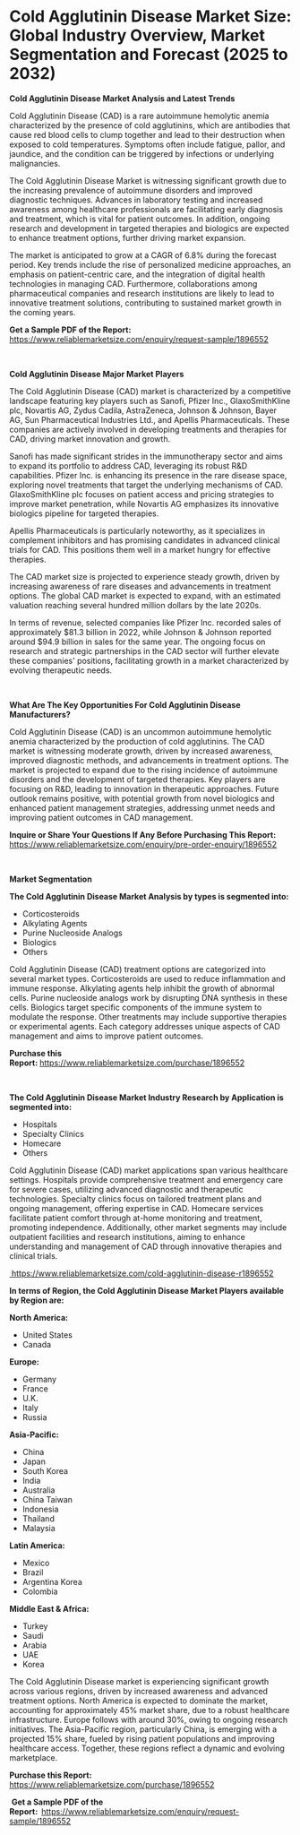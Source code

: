 <p><h1>Cold Agglutinin Disease Market Size: Global Industry Overview, Market Segmentation and Forecast (2025 to 2032)</h1></p><p><strong>Cold Agglutinin Disease Market Analysis and Latest Trends</strong></p>
<p><p>Cold Agglutinin Disease (CAD) is a rare autoimmune hemolytic anemia characterized by the presence of cold agglutinins, which are antibodies that cause red blood cells to clump together and lead to their destruction when exposed to cold temperatures. Symptoms often include fatigue, pallor, and jaundice, and the condition can be triggered by infections or underlying malignancies.</p><p>The Cold Agglutinin Disease Market is witnessing significant growth due to the increasing prevalence of autoimmune disorders and improved diagnostic techniques. Advances in laboratory testing and increased awareness among healthcare professionals are facilitating early diagnosis and treatment, which is vital for patient outcomes. In addition, ongoing research and development in targeted therapies and biologics are expected to enhance treatment options, further driving market expansion.</p><p>The market is anticipated to grow at a CAGR of 6.8% during the forecast period. Key trends include the rise of personalized medicine approaches, an emphasis on patient-centric care, and the integration of digital health technologies in managing CAD. Furthermore, collaborations among pharmaceutical companies and research institutions are likely to lead to innovative treatment solutions, contributing to sustained market growth in the coming years.</p></p>
<p><strong>Get a Sample PDF of the Report:&nbsp;</strong> <a href="https://www.reliablemarketsize.com/enquiry/request-sample/1896552?utm_campaign=2876&utm_medium=2&utm_source=Github&utm_content=ia&utm_term=13042025&utm_id=cold-agglutinin-disease">https://www.reliablemarketsize.com/enquiry/request-sample/1896552</a></p>
<p>&nbsp;</p>
<p><strong>Cold Agglutinin Disease Major Market Players</strong></p>
<p><p>The Cold Agglutinin Disease (CAD) market is characterized by a competitive landscape featuring key players such as Sanofi, Pfizer Inc., GlaxoSmithKline plc, Novartis AG, Zydus Cadila, AstraZeneca, Johnson & Johnson, Bayer AG, Sun Pharmaceutical Industries Ltd., and Apellis Pharmaceuticals. These companies are actively involved in developing treatments and therapies for CAD, driving market innovation and growth.</p><p>Sanofi has made significant strides in the immunotherapy sector and aims to expand its portfolio to address CAD, leveraging its robust R&D capabilities. Pfizer Inc. is enhancing its presence in the rare disease space, exploring novel treatments that target the underlying mechanisms of CAD. GlaxoSmithKline plc focuses on patient access and pricing strategies to improve market penetration, while Novartis AG emphasizes its innovative biologics pipeline for targeted therapies.</p><p>Apellis Pharmaceuticals is particularly noteworthy, as it specializes in complement inhibitors and has promising candidates in advanced clinical trials for CAD. This positions them well in a market hungry for effective therapies. </p><p>The CAD market size is projected to experience steady growth, driven by increasing awareness of rare diseases and advancements in treatment options. The global CAD market is expected to expand, with an estimated valuation reaching several hundred million dollars by the late 2020s. </p><p>In terms of revenue, selected companies like Pfizer Inc. recorded sales of approximately $81.3 billion in 2022, while Johnson & Johnson reported around $94.9 billion in sales for the same year. The ongoing focus on research and strategic partnerships in the CAD sector will further elevate these companies' positions, facilitating growth in a market characterized by evolving therapeutic needs.</p></p>
<p>&nbsp;</p>
<p><strong>What Are The Key Opportunities For Cold Agglutinin Disease Manufacturers?</strong></p>
<p><p>Cold Agglutinin Disease (CAD) is an uncommon autoimmune hemolytic anemia characterized by the production of cold agglutinins. The CAD market is witnessing moderate growth, driven by increased awareness, improved diagnostic methods, and advancements in treatment options. The market is projected to expand due to the rising incidence of autoimmune disorders and the development of targeted therapies. Key players are focusing on R&D, leading to innovation in therapeutic approaches. Future outlook remains positive, with potential growth from novel biologics and enhanced patient management strategies, addressing unmet needs and improving patient outcomes in CAD management.</p></p>
<p><strong>Inquire or Share Your Questions If Any Before Purchasing This Report:</strong> <a href="https://www.reliablemarketsize.com/enquiry/pre-order-enquiry/1896552?utm_campaign=2876&utm_medium=2&utm_source=Github&utm_content=ia&utm_term=13042025&utm_id=cold-agglutinin-disease">https://www.reliablemarketsize.com/enquiry/pre-order-enquiry/1896552</a></p>
<p>&nbsp;</p>
<p><strong>Market Segmentation</strong></p>
<p><strong>The Cold Agglutinin Disease Market Analysis by types is segmented into:</strong></p>
<p><ul><li>Corticosteroids</li><li>Alkylating Agents</li><li>Purine Nucleoside Analogs</li><li>Biologics</li><li>Others</li></ul></p>
<p><p>Cold Agglutinin Disease (CAD) treatment options are categorized into several market types. Corticosteroids are used to reduce inflammation and immune response. Alkylating agents help inhibit the growth of abnormal cells. Purine nucleoside analogs work by disrupting DNA synthesis in these cells. Biologics target specific components of the immune system to modulate the response. Other treatments may include supportive therapies or experimental agents. Each category addresses unique aspects of CAD management and aims to improve patient outcomes.</p></p>
<p><strong>Purchase this Report:&nbsp;</strong><a href="https://www.reliablemarketsize.com/purchase/1896552?utm_campaign=2876&utm_medium=2&utm_source=Github&utm_content=ia&utm_term=13042025&utm_id=cold-agglutinin-disease">https://www.reliablemarketsize.com/purchase/1896552</a></p>
<p>&nbsp;</p>
<p><strong>The Cold Agglutinin Disease Market Industry Research by Application is segmented into:</strong></p>
<p><ul><li>Hospitals</li><li>Specialty Clinics</li><li>Homecare</li><li>Others</li></ul></p>
<p><p>Cold Agglutinin Disease (CAD) market applications span various healthcare settings. Hospitals provide comprehensive treatment and emergency care for severe cases, utilizing advanced diagnostic and therapeutic technologies. Specialty clinics focus on tailored treatment plans and ongoing management, offering expertise in CAD. Homecare services facilitate patient comfort through at-home monitoring and treatment, promoting independence. Additionally, other market segments may include outpatient facilities and research institutions, aiming to enhance understanding and management of CAD through innovative therapies and clinical trials.</p></p>
<p><a href="https://www.reliablemarketsize.com/cold-agglutinin-disease-r1896552?utm_campaign=2876&utm_medium=2&utm_source=Github&utm_content=ia&utm_term=13042025&utm_id=cold-agglutinin-disease">&nbsp;https://www.reliablemarketsize.com/cold-agglutinin-disease-r1896552</a></p>
<p><strong>In terms of Region, the Cold Agglutinin Disease Market Players available by Region are:</strong></p>
<p>
    <p> <strong> North America: </strong>
        <ul>
            <li>United States</li>
            <li>Canada</li>
        </ul>
        </p> 
    <p> <strong> Europe: </strong>
        <ul>
            <li>Germany</li>
            <li>France</li>
            <li>U.K.</li>
            <li>Italy</li>
            <li>Russia</li>
        </ul>
        </p> 
    <p> <strong> Asia-Pacific: </strong>
        <ul>
            <li>China</li>
            <li>Japan</li>
            <li>South Korea</li>
            <li>India</li>
            <li>Australia</li>
            <li>China Taiwan</li>
            <li>Indonesia</li>
            <li>Thailand</li>
            <li>Malaysia</li>
        </ul>
        </p> 
    <p> <strong> Latin America: </strong>
        <ul>
            <li>Mexico</li>
            <li>Brazil</li>
            <li>Argentina Korea</li>
            <li>Colombia</li>
        </ul>
        </p> 
    <p> <strong> Middle East & Africa: </strong>
        <ul>
            <li>Turkey</li>
            <li>Saudi</li>
            <li>Arabia</li>
            <li>UAE</li>
            <li>Korea</li>
        </ul>
    </p>
    </p>
<p><p>The Cold Agglutinin Disease market is experiencing significant growth across various regions, driven by increased awareness and advanced treatment options. North America is expected to dominate the market, accounting for approximately 45% market share, due to a robust healthcare infrastructure. Europe follows with around 30%, owing to ongoing research initiatives. The Asia-Pacific region, particularly China, is emerging with a projected 15% share, fueled by rising patient populations and improving healthcare access. Together, these regions reflect a dynamic and evolving marketplace.</p></p>
<p><strong>Purchase this Report: </strong><a href="https://www.reliablemarketsize.com/purchase/1896552?utm_campaign=2876&utm_medium=2&utm_source=Github&utm_content=ia&utm_term=13042025&utm_id=cold-agglutinin-disease">https://www.reliablemarketsize.com/purchase/1896552</a></p>
<p>&nbsp;<strong>Get a Sample PDF of the Report:&nbsp;&nbsp;</strong><a href="https://www.reliablemarketsize.com/enquiry/request-sample/1896552?utm_campaign=2876&utm_medium=2&utm_source=Github&utm_content=ia&utm_term=13042025&utm_id=cold-agglutinin-disease">https://www.reliablemarketsize.com/enquiry/request-sample/1896552</a></p>
<p><strong></strong></p>
<p><p></p><p></p><p></p></p>